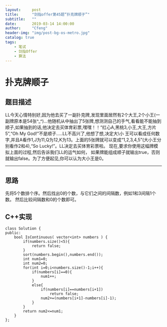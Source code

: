 ```yaml
---
layout:     post
title:      "剑指offer第45题“扑克牌顺子”"
subtitle:   ""
date:       2019-03-14 14:00:00
author:     "Cfeng"
header-img: "img/post-bg-os-metro.jpg"
catalog: true
tags:
    - 笔试
    - 剑指Offer
    - 算法
---
```

# 扑克牌顺子
## 题目描述
LL今天心情特别好,因为他去买了一副扑克牌,发现里面居然有2个大王,2个小王(一副牌原本是54张^_^)...他随机从中抽出了5张牌,想测测自己的手气,看看能不能抽到顺子,如果抽到的话,他决定去买体育彩票,嘿嘿！！“红心A,黑桃3,小王,大王,方片5”,“Oh My God!”不是顺子.....LL不高兴了,他想了想,决定大\小 王可以看成任何数字,并且A看作1,J为11,Q为12,K为13。上面的5张牌就可以变成“1,2,3,4,5”(大小王分别看作2和4),“So Lucky!”。LL决定去买体育彩票啦。 现在,要求你使用这幅牌模拟上面的过程,然后告诉我们LL的运气如何， 如果牌能组成顺子就输出true，否则就输出false。为了方便起见,你可以认为大小王是0。
***
## 思路
先将5个数排个序。然后找出0的个数，与它们之间的间隔数，例如1和3间隔1个数。
然后比较间隔数和0的个数即可。
## C++实现
```
class Solution {
public:
    bool IsContinuous( vector<int> numbers ) {
        if(numbers.size()<5){
            return false;
        }
        sort(numbers.begin(),numbers.end());
        int num1=0;
        int num2=0;
        for(int i=0;i<numbers.size()-1;i++){
            if(numbers[i]==0){
                num1++;
            }
            else{
                if(numbers[i]==numbers[i+1])
                    return false;
                num2+=(numbers[i+1]-numbers[i]-1);
            }
        }
        return num2<=num1;
    }
};
```
